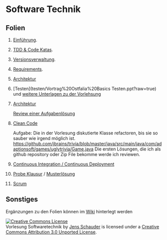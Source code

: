 Software Technik
================

Folien
------

1. [Einführung](http://slid.es/jensschauder/softwaretechnik-lesson1).

1. [TDD & Code Katas](http://slid.es/jensschauder/softwaretechnik-lesson2).

1. [Versionsverwaltung](https://slid.es/jensschauder/softwaretechnik-lesson-3).

1. [Requirements](http://slid.es/jensschauder/softwaretechnik-lesson-4).

1. [Architektur](http://slid.es/jensschauder/softwaretechnik-lesson-5)

1. [Testen](testen/Vortrag%20Ostfalia%20Basics Testen.ppt?raw=true) und [weitere Unterlagen zu der Vorlehsung](testen/)

1. [Architektur](http://slid.es/jensschauder/softwaretechnik-lesson-7)

    [Review einer Aufgabenlösung](https://github.com/schauder/CDVerwaltungsTool/commit/d3679c4481d6707404519795d7b40831ac818cec)

1. [Clean Code](CleanCode_01_Intro.pptx?raw=true)
 
    Aufgabe: Die in der Vorlesung diskutierte Klasse refactoren, bis sie so sauber wie irgend möglich ist. https://github.com/jbrains/trivia/blob/master/java/src/main/java/com/adaptionsoft/games/uglytrivia/Game.java
    Die ersten Lösungen, die ich als github repository oder Zip File bekomme werde ich reviewen.

1. [Continuous Integration / Continuous Deployment](https://slid.es/jensschauder/softwaretechnik-lesson-9)

1. [Probe Klausur](http://bit.ly/IZ7Jto) / [Musterlösung](https://docs.google.com/document/d/1L3fKC8KWsObk_VNDGGkjGTv_qc9CFAlBpgLcCrhQt3c/edit?usp=sharing) 

1. [Scrum](http://www.scrumprimer.org/)

Sonstiges
---------

Ergänzungen zu den Folien können im [Wiki](https://github.com/schauder/softwaretechnik/wiki) hinterlegt werden


<a rel="license" href="http://creativecommons.org/licenses/by/3.0/deed.en_US"><img alt="Creative Commons License" style="border-width:0" src="http://i.creativecommons.org/l/by/3.0/88x31.png" /></a><br /><span xmlns:dct="http://purl.org/dc/terms/" property="dct:title">Vorlesung Softwaretechnik</span> by <a xmlns:cc="http://creativecommons.org/ns#" href="https://github.com/schauder/softwaretechnik" property="cc:attributionName" rel="cc:attributionURL">Jens Schauder</a> is licensed under a <a rel="license" href="http://creativecommons.org/licenses/by/3.0/deed.en_US">Creative Commons Attribution 3.0 Unported License</a>.
